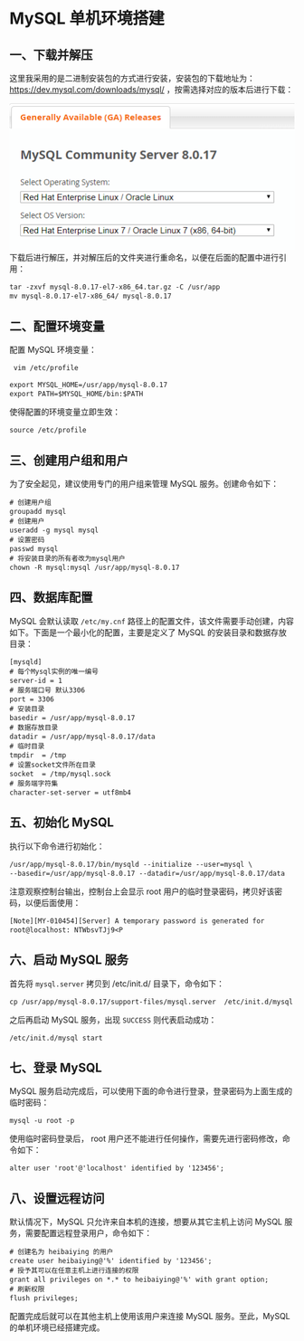 # MySQL 单机环境搭建

## 一、下载并解压

这里我采用的是二进制安装包的方式进行安装，安装包的下载地址为：https://dev.mysql.com/downloads/mysql/ ，按需选择对应的版本后进行下载：

<div align="center"> <img src="../../pictures/mysql-version.png"/> </div>
下载后进行解压，并对解压后的文件夹进行重命名，以便在后面的配置中进行引用：

```shell
tar -zxvf mysql-8.0.17-el7-x86_64.tar.gz -C /usr/app
mv mysql-8.0.17-el7-x86_64/ mysql-8.0.17
```

## 二、配置环境变量

配置 MySQL 环境变量：

```shell
 vim /etc/profile
```

```shell
export MYSQL_HOME=/usr/app/mysql-8.0.17
export PATH=$MYSQL_HOME/bin:$PATH
```

使得配置的环境变量立即生效：

```shell
source /etc/profile
```

## 三、创建用户组和用户

为了安全起见，建议使用专门的用户组来管理 MySQL 服务。创建命令如下：

```shell
# 创建用户组
groupadd mysql 
# 创建用户
useradd -g mysql mysql
# 设置密码
passwd mysql
# 将安装目录的所有者改为mysql用户
chown -R mysql:mysql /usr/app/mysql-8.0.17
```

## 四、数据库配置

 MySQL 会默认读取 `/etc/my.cnf` 路径上的配置文件，该文件需要手动创建，内容如下。下面是一个最小化的配置，主要是定义了 MySQL 的安装目录和数据存放目录：

```shell
[mysqld]
# 每个Mysql实例的唯一编号
server-id = 1
# 服务端口号 默认3306
port = 3306
# 安装目录
basedir = /usr/app/mysql-8.0.17
# 数据存放目录
datadir = /usr/app/mysql-8.0.17/data
# 临时目录 
tmpdir  = /tmp
# 设置socket文件所在目录
socket  = /tmp/mysql.sock
# 服务端字符集
character-set-server = utf8mb4
```

## 五、初始化 MySQL

执行以下命令进行初始化：

```shell
/usr/app/mysql-8.0.17/bin/mysqld --initialize --user=mysql \
--basedir=/usr/app/mysql-8.0.17 --datadir=/usr/app/mysql-8.0.17/data
```

注意观察控制台输出，控制台上会显示 root 用户的临时登录密码，拷贝好该密码，以便后面使用：

```shell
[Note][MY-010454][Server] A temporary password is generated for root@localhost: NTWbsvTJj9<P
```

## 六、启动 MySQL 服务

首先将 `mysql.server` 拷贝到  /etc/init.d/ 目录下，命令如下：

```shell
cp /usr/app/mysql-8.0.17/support-files/mysql.server  /etc/init.d/mysql
```

之后再启动 MySQL 服务，出现 `SUCCESS` 则代表启动成功：

```shell
/etc/init.d/mysql start
```

## 七、登录 MySQL 

MySQL 服务启动完成后，可以使用下面的命令进行登录，登录密码为上面生成的临时密码：

```
mysql -u root -p
```

使用临时密码登录后， root 用户还不能进行任何操作，需要先进行密码修改，命令如下：

```shell
alter user 'root'@'localhost' identified by '123456';
```

## 八、设置远程访问

默认情况下，MySQL 只允许来自本机的连接，想要从其它主机上访问 MySQL 服务，需要配置远程登录用户，命令如下：

```shell
# 创建名为 heibaiying 的用户
create user heibaiying@'%' identified by '123456';
# 授予其可以在任意主机上进行连接的权限
grant all privileges on *.* to heibaiying@'%' with grant option;
# 刷新权限
flush privileges;
```

配置完成后就可以在其他主机上使用该用户来连接 MySQL 服务。至此，MySQL 的单机环境已经搭建完成。
